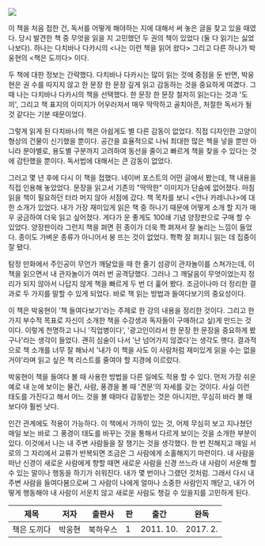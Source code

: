 ![](http://image.yes24.com/momo/TopCate1237/MidCate009/123688863.jpg)

이 책을 처음 접한 건, 독서를 어떻게 해야하는 지에 대해서 써 놓은 글을 찾고 있을 때였다.
당시 발견한 책 중 무엇을 읽을 지 고민했던 두 권의 책이 있었다 (둘 다 읽기는 싫었나보다).
하나는 다치바나 다카시의 <나는 이런 책을 읽어 왔다> 그리고 다른 하나가 박웅현의 <책은 도끼다> 이다.

두 책에 대한 정보는 간략했다. 다치바나 다카시는 많이 읽는 것에 중점을 둔 반면, 박웅현은 권 수를 따지지 않고 한 문장 한 문장 깊게 읽고 감동하는 것을 중요하게 여겼다. 그 때 나는 다치바나 다카시의 책을 선택했다. 한 문장 한 문장 철저히 읽는다는 것과 '도끼', 그리고 책 표지의 이미지가 어우러져서 매우 딱딱하고 골치아픈, 처절한 독서가 될 것 같다는 기분 때문이었다.

그렇게 읽게 된 다치바나의 책은 아쉽게도 별 다른 감동이 없었다. 직접 디자인한 고양이 형상의 건물이 신기했을 뿐이다. 공간을 효율적으로 나눠 최대한 많은 책을 넣을 뿐만 아니라 분야별로, 용도별 구분까지 고려하여 동선을 줄이고 빠르게 책을 찾을 수 있다는 것에 감탄했을 뿐이다. 독서법에 대해서는 큰 감동이 없었다.

그러고 몇 년 후에 다시 이 책을 접했다. 네이버 포스트의 어떤 글에서 봤는데, 책 내용을 직접 인용해 놓았었다. 문장을 읽고서 기존의 "딱딱한" 이미지가 단숨에 없어졌다. 마침 읽을 책이 필요하던 터라 머지 않아 서점에 갔다. 책 목차를 보니 <안나 카레니나>에 대한 소개가 있었다. 내가 가장 재미있게 읽은 책 중 하나기 때문에 어떻게 소개 할 지가 매우 궁금하여 더욱 읽고 싶어졌다. 게다가 운 좋게도 100쇄 기념 양장판으로 구매 할 수 있었다. 양장판이라 그런지 책을 펴면 흰 종이가 더욱 쫙 펴져서 잘 눌리는 느낌이 들었다. 종이도 가벼운 종류가 아니어서 붕 뜨는 것이 없었다. 쫙쫙 잘 펴지니 읽는 데 집중이 잘 됐다. 

탐정 만화에서 주인공이 무언가 깨달았을 때 한 줄기 섬광이 관자놀이를 스쳐가는데, 이 책을 읽으면서 내 관자놀이가 여러 번 공격당했다. 그러나 그 깨달음이 무엇이었는지 정리가 되지 않아서 나답지 않게 책을 빠르게 두 번 더 훑어 봤다. 조금이나마 더 정리한 결과로 두 가지를 말할 수 있게 되었다. 바로 책 읽는 방법과 들여다보기의 중요성이다.  

이 책은 박웅현이 '책 들여다보기'라는 주제로 한 강의 내용을 정리한 것이다. 그리고 한 가지 부수적 목표로 자신이 소개한 책을 수강생과 독자들이 구매하(고 싶)게 만드는 것이다. 이렇게 천명하고 나니 '직업병이다', '광고인이라서 한 문장 한 문장을 중요하게 봤구나'라는 생각이 들었다. 괜히 심술이 나서 '난 넘어가지 않겠다'는 생각도 햇다. 결과적으로 책 소개를 너무 잘 해놔서 '내가 이 책을 사도 이 사람처럼 재미있게 읽을 수는 없을 거야'라며 읽고 싶은 책 리스트를 줄여야 할 지경에 이르렀다.

박웅현이 책을 들여다 볼 때 사용한 방법을 다른 일에도 적용 할 수 있다. 먼저 가장 쉬운 예로 내 눈에 보이는 물건, 사람, 풍경을 볼 때 '견문'의 자세를 갖는 것이다. 사실 이런 태도를 가진다고 해서 어느 것을 볼 때마다 감동받는 것은 아니지만, 무심히 바라 볼 때 보다야 훨씬 낫다.

인간 관계에도 적용이 가능하다. 이 책에서 가까이 있는 것, 어제 무심히 보고 지나쳤던 매일 보는 바로 그 풍경이 태도를 바꾸는 것을 통해서 다르게 보이는 것을 소개한 부분이 있다. 이것에서 나는 내 주변 사람들을 잘 챙기는 것을 생각했다. 한 번 친해지고 매일 서로의 그 자리에서 교류가 반복되면 조금은 그 사람에게 소홀해지기 마련이다. 내 사람을 떠난 신경이 새로운 사람에게 향할 때면 새로운 사람을 신경 쓰느라 내 사람이 서운해 할 수 있는 말이나 행동을 하기가 쉬워진다. 내가 몇 번이나 그랬던 것처럼. 그래서 다시 내 주변 사람을 들여다봄으로써 그 사람이 나에게 얼마나 소중한 사람인지 깨닫고, 내가 어떻게 행동해야 내 사람이 서운치 않고 새로운 사람도 챙길 수 있을지를 고민하게 된다.

|제목|저자|출판사|판|출간|완독|
|------|---|---|---|---|---|
|책은 도끼다|박웅현|북하우스|1|2011. 10.|2017. 2.|


